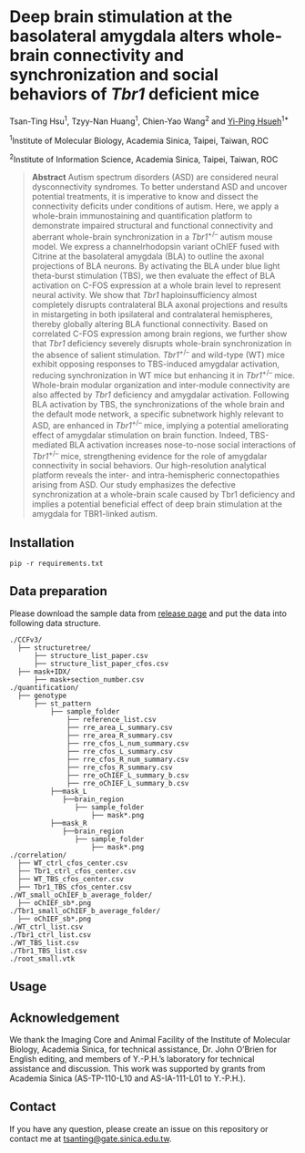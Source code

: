 # Deep brain stimulation at the basolateral amygdala alters whole-brain connectivity and synchronization and social behaviors of _Tbr1_ deficient mice


Tsan-Ting Hsu<sup>1</sup>, Tzyy-Nan Huang<sup>1</sup>, Chien-Yao Wang<sup>2</sup> and [Yi-Ping Hsueh](https://scholar.google.com.tw/citations?user=QLEGxyUAAAAJ&hl=en)<sup>1*</sup>

<sup>1</sup>Institute of Molecular Biology, Academia Sinica, Taipei, Taiwan, ROC

<sup>2</sup>Institute of Information Science, Academia Sinica, Taipei, Taiwan, ROC

> **Abstract** Autism spectrum disorders (ASD) are considered neural dysconnectivity syndromes. To better understand ASD and uncover potential treatments, it is imperative to know and dissect the connectivity deficits under conditions of autism. Here, we apply a whole-brain immunostaining and quantification platform to demonstrate impaired structural and functional connectivity and aberrant whole-brain synchronization in a _Tbr1_<sup>+/–</sup> autism mouse model. We express a channelrhodopsin variant oChIEF fused with Citrine at the basolateral amygdala (BLA) to outline the axonal projections of BLA neurons. By activating the BLA under blue light theta-burst stimulation (TBS), we then evaluate the effect of BLA activation on C-FOS expression at a whole brain level to represent neural activity. We show that _Tbr1_ haploinsufficiency almost completely disrupts contralateral BLA axonal projections and results in mistargeting in both ipsilateral and contralateral hemispheres, thereby globally altering BLA functional connectivity. Based on correlated C-FOS expression among brain regions, we further show that _Tbr1_ deficiency severely disrupts whole-brain synchronization in the absence of salient stimulation. _Tbr1_<sup>+/–</sup> and wild-type (WT) mice exhibit opposing responses to TBS-induced amygdalar activation, reducing synchronization in WT mice but enhancing it in _Tbr1_<sup>+/–</sup> mice. Whole-brain modular organization and inter-module connectivity are also affected by _Tbr1_ deficiency and amygdalar activation. Following BLA activation by TBS, the synchronizations of the whole brain and the default mode network, a specific subnetwork highly relevant to ASD, are enhanced in _Tbr1_<sup>+/–</sup> mice, implying a potential ameliorating effect of amygdalar stimulation on brain function. Indeed, TBS-mediated BLA activation increases nose-to-nose social interactions of _Tbr1_<sup>+/–</sup> mice, strengthening evidence for the role of amygdalar connectivity in social behaviors. Our high-resolution analytical platform reveals the inter- and intra-hemispheric connectopathies arising from ASD. Our study emphasizes the defective synchronization at a whole-brain scale caused by Tbr1 deficiency and implies a potential beneficial effect of deep brain stimulation at the amygdala for TBR1-linked autism.

## Installation

```
pip -r requirements.txt
```

## Data preparation

Please download the sample data from [release page]() and put the data into following data structure.

```
./CCFv3/
  ├── structuretree/
      ├── structure_list_paper.csv
      ├── structure_list_paper_cfos.csv
  ├── mask+IDX/
      ├── mask+section_number.csv
./quantification/
  ├── genotype
      ├── st_pattern
          ├── sample_folder
              ├── reference_list.csv
              ├── rre_area_L_summary.csv
              ├── rre_area_R_summary.csv
              ├── rre_cfos_L_num_summary.csv
              ├── rre_cfos_L_summary.csv
              ├── rre_cfos_R_num_summary.csv
              ├── rre_cfos_R_summary.csv
              ├── rre_oChIEF_L_summary_b.csv
              ├── rre_oChIEF_L_summary_b.csv
          ├──mask_L
             ├──brain_region
                ├── sample_folder
                    ├── mask*.png
          ├──mask_R
             ├──brain_region
                ├── sample_folder
                    ├── mask*.png
./correlation/
  ├── WT_ctrl_cfos_center.csv
  ├── Tbr1_ctrl_cfos_center.csv
  ├── WT_TBS_cfos_center.csv
  ├── Tbr1_TBS_cfos_center.csv
./WT_small_oChIEF_b_average_folder/
  ├── oChIEF_sb*.png
./Tbr1_small_oChIEF_b_average_folder/
  ├── oChIEF_sb*.png        
./WT_ctrl_list.csv
./Tbr1_ctrl_list.csv
./WT_TBS_list.csv
./Tbr1_TBS_list.csv
./root_small.vtk
```


## Usage



## Acknowledgement
We thank the Imaging Core and Animal Facility of the Institute of Molecular Biology, Academia Sinica, for technical assistance, Dr. John O’Brien for English editing, and members of Y.-P.H.’s laboratory for technical assistance and discussion. This work was supported by grants from Academia Sinica (AS-TP-110-L10 and AS-IA-111-L01 to Y.-P.H.).

## Contact

If you have any question, please create an issue on this repository or contact me at tsanting@gate.sinica.edu.tw.
